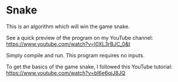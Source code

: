 # Snake
This is an algorithm which will win the game snake.

See a quick preview of the program on my YouTube channel: https://www.youtube.com/watch?v=I0XL3rBJC_0&t

Simply compile and run. This program requires no inputs.

To get the basics of the game snake, I followed this YouTube tutorial:
https://www.youtube.com/watch?v=bI6e6qjJ8JQ
